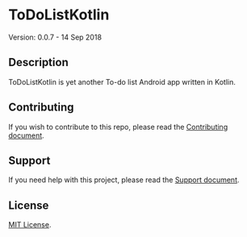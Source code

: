 # ToDoListKotlin

Version: 0.0.7 - 14 Sep 2018

## Description

ToDoListKotlin is yet another To-do list Android app written in Kotlin. 

## Contributing

If you wish to contribute to this repo, please read the [Contributing document](.github/CONTRIBUTING.md).

## Support

If you need help with this project, please read the [Support document](.github/SUPPORT.md).

## License

[MIT License](LICENSE).

